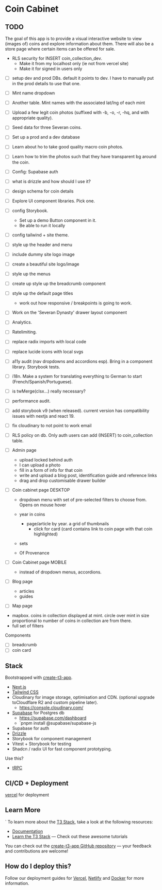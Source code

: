 # Coin Cabinet

## TODO

The goal of this app is to provide a visual interactive website to view (images of) coins and explore information about them. There will also be a store page where certain items can be offered for sale.

- RLS security for INSERT coin_collection_dev.
  - Make it from my localhost only (ie not from vercel site)
  - Make it for signed in users only
- [ ] setup dev and prod DBs. default it points to dev. I have to manually put in the prod details to use that one.
- [ ] Mint name dropdown
- [ ] Another table. Mint names with the associated lat/lng of each mint

- [ ] Upload a few legit coin photos (suffixed with -b, -o, -r, -hq, and with appropriate quality).
- [ ] Seed data for three Severan coins.
- [ ] Set up a prod and a dev database
- [ ] Learn about ho to take good quality macro coin photos.
- [ ] Learn how to trim the photos such that they have transparent bg around the coin.
- [ ] Config: Supabase auth
- [ ] what is drizzle and how should I use it?
- [ ] design schema for coin details
- [ ] Explore UI component libraries. Pick one.
- [ ] config Storybook.
  - Set up a demo Button component in it.
  - Be able to run it locally
- [ ] config tailwind + site theme.
- [ ] style up the header and menu
- [ ] include dummy site logo image
- [ ] create a beautiful site logo/image
- [ ] style up the menus
- [ ] create up style up the breadcrumb component
- [ ] style up the default page titles
  - work out how responsive / breakpoints is going to work.
- [ ] Work on the 'Severan Dynasty' drawer layout component
- [ ] Analytics.
- [ ] Ratelimiting.

- [ ] replace radix imports with local code
- [ ] replace lucide icons with local svgs
- [ ] a11y audit (nav dropdowns and accordions esp). Bring in a component library. Storybook tests.
- [ ] i18n. Make a system for translating everything to German to start (French/Spanish/Portuguese).
- [ ] is twMerge(clsx...) really necessary?
- [ ] performance audit.
- [ ] add storybook v9 (when released). current version has compatibility issues with nextjs and react 19.
- [ ] fix cloudinary to not point to work email
- [ ] RLS policy on db. Only auth users can add (INSERT) to coin_collection table.

- [ ] Admin page
  - upload locked behind auth
  - I can upload a photo
  - fill in a form of info for that coin
  - write and upload a blog post, identification guide and reference links
  - drag and drop customisable drawer builder

- [ ] Coin cabinet page DESKTOP
  - dropdown menu with set of pre-selected filters to choose from. Opens on mouse hover

  - year in coins
    - page/article by year. a grid of thumbnails
      - click for card (card contains link to coin page with that coin highlighted)
  - sets
  - Of Provenance

- [ ] Coin Cabinet page MOBILE
  - instead of dropdown menus, accordions.

- [ ] Blog page
  - articles
  - guides

- [ ] Map page
- mapbox. coins in collection displayed at mint. circle over mint in size proportional to number of coins in collection are from there.
- full set of filters

Components

- [ ] breadcrumb
- [ ] coin card

## Stack

Bootstrapped with [create-t3-app](https://create.t3.gg/).

- [Next.js](https://nextjs.org)
- [Tailwind CSS](https://tailwindcss.com)
- Cloudinary for image storage, optimisation and CDN. (optional upgrade toCloudflare R2 and custom pipeline later).
  - https://console.cloudinary.com/
- [Supabase](https://supabase.com) for Postgres db
  - https://supabase.com/dashboard
  - `pnpm install @supabase/supabase-js
- Supabase for auth
- [Drizzle](https://orm.drizzle.team)
- Storybook for component management
- Vitest + Storybook for testing
- Shadcn / radix UI for fast component prototyping.

Use this?

- [tRPC](https://trpc.io)

## CI/CD + Deployment

[vercel](https://vercel.com/timmdays-projects/coin-cabinet/deployments) for deployment

## Learn More

`
To learn more about the [T3 Stack](https://create.t3.gg/), take a look at the following resources:

- [Documentation](https://create.t3.gg/)
- [Learn the T3 Stack](https://create.t3.gg/en/faq#what-learning-resources-are-currently-available) — Check out these awesome tutorials

You can check out the [create-t3-app GitHub repository](https://github.com/t3-oss/create-t3-app) — your feedback and contributions are welcome!

## How do I deploy this?

Follow our deployment guides for [Vercel](https://create.t3.gg/en/deployment/vercel), [Netlify](https://create.t3.gg/en/deployment/netlify) and [Docker](https://create.t3.gg/en/deployment/docker) for more information.
